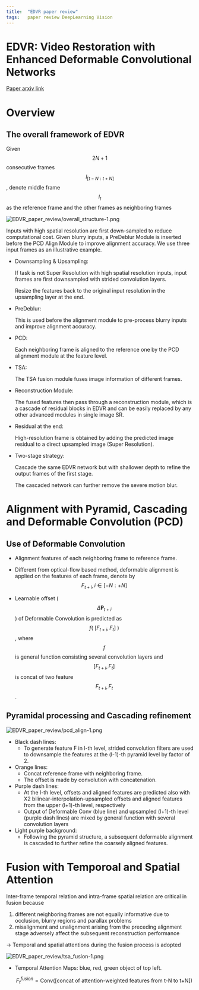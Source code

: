 ```yaml
---
title:  "EDVR paper review"
tags:	paper review DeepLearning Vision
---
```

# EDVR: Video Restoration with Enhanced Deformable Convolutional Networks

[Paper arxiv link](https://arxiv.org/abs/1905.02716)

# Overview

## The overall framework of EDVR
Given $$2N+1$$ consecutive frames $$I_{[t-N:t+N]}$$, denote middle frame $$I_{t}$$ as the reference frame and the other frames as neighboring frames

![EDVR_paper_review/overall_structure-1.png](/assets/images/EDVR_paper_review/overall_structure-1.png)

Inputs with high spatial resolution are first down-sampled to reduce computational cost. Given blurry inputs, a PreDeblur Module is inserted before the PCD Align Module to improve alignment accuracy. We use three input frames as an illustrative example.

- Downsampling & Upsampling:

    If task is not Super Resolution with high spatial resolution inputs, input frames are first downsampled with strided convolution layers.

    Resize the features back to the original input resolution in the upsampling layer at the end.

- PreDeblur:

    This is used before the alignment module to pre-process blurry inputs and improve alignment accuracy.

- PCD:

    Each neighboring frame is aligned to the reference one by the PCD alignment module at the feature level.

- TSA:

    The TSA fusion module fuses image information of different frames.

- Reconstruction Module:

    The fused features then pass through a reconstruction module, which is a cascade of residual blocks in EDVR and can be easily replaced by any other advanced modules in single image SR.

- Residual at the end:

    High-resolution frame is obtained by adding the predicted image residual to a direct upsampled image (Super Resolution).

- Two-stage strategy:

    Cascade the same EDVR network but with shallower depth to refine the output frames of the first stage.

    The cascaded network can further remove the severe motion blur.

# Alignment with Pyramid, Cascading and Deformable Convolution (PCD)

## Use of Deformable Convolution

- Alignment features of each neighboring frame to reference frame.
- Different from optical-flow based method, deformable alignment is applied on the features of each frame, denote by $$F_{t+i},i \in [{-}N{:}{+}N]$$

- Learnable offset ($$\Delta \mathbf{P}_{t+i}$$) of Deformable Convolution is predicted as $$f(\ [F_{t+i}, F_t]\ )$$, where $$f$$ is general function consisting several convolution layers and $$[F_{t+i}, F_t]$$ is concat of two feature $$F_{t+i}, F_t$$.

## Pyramidal processing and Cascading refinement

![EDVR_paper_review/pcd_align-1.png](/assets/images/EDVR_paper_review/pcd_align-1.png)

- Black dash lines:
    - To generate feature F in l-th level, strided convolution filters are used to downsample the features at the (l-1)-th pyramid level by factor of 2.
- Orange lines:
    - Concat reference frame with neighboring frame.
    - The offset is made by convolution with concatenation.
- Purple dash lines:
    - At the l-th level, offsets and aligned features are predicted also with X2 bilinear-interpolation-upsampled offsets and aligned features from the upper (l+1)-th level, respectively
    - Output of Deformable Conv (blue line) and upsampled (l+1)-th level (purple dash lines) are mixed by general function with several convolution layers
- Light purple background:
    - Following the pyramid structure, a subsequent deformable alignment is cascaded to further refine the coarsely aligned features.

# Fusion with Temporoal and Spatial Attention

Inter-frame temporal relation and intra-frame spatial relation are critical in fusion because

1. different neighboring frames are not equally informative due to occlusion, blurry regions and parallax problems
2. misalignment and unalignment arising from the preceding alignment stage adversely affect the subsequent reconstruction performance

→ Temporal and spatial attentions during the fusion process is adopted

![EDVR_paper_review/tsa_fusion-1.png](/assets/images/EDVR_paper_review/tsa_fusion-1.png)

- Temporal Attention Maps: blue, red, green object of top left.

    $$F_{t}^{fusion} = \text{Conv}([\text{concat of attention-weighted features from t-N to t+N}])$$